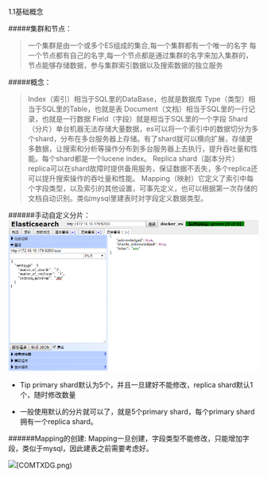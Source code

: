 1.1基础概念

#####集群和节点：
>一个集群是由一个或多个ES组成的集合,每一个集群都有一个唯一的名字
每一个节点都有自己的名字,每一个节点都是通过集群的名字来加入集群的，节点能够存储数据，参与集群索引数据以及搜索数据的独立服务

#####概念：
>Index（索引）相当于SQL里的DataBase，也就是数据库 
>Type（类型）相当于SQL里的Table，也就是表 
>Document（文档）相当于SQL里的一行记录，也就是一行数据
>Field（字段）就是相当于SQL里的一个字段
>Shard（分片）单台机器无法存储大量数据，es可以将一个索引中的数据切分为多个shard，分布在多台服务器上存储。有了shard就可以横向扩展，存储更多数据，让搜索和分析等操作分布到多台服务器上去执行，提升吞吐量和性能。每个shard都是一个lucene index。
>Replica shard（副本分片）replica可以在shard故障时提供备用服务，保证数据不丢失，多个replica还可以提升搜索操作的吞吐量和性能。
>Mapping（映射）它定义了索引中每个字段类型，以及索引的其他设置，可事先定义，也可以根据第一次存储的文档自动识别。类似mysql里建表时对字段定义数据类型。


######手动自定义分片：
![](/assets/FY$~@0[]4U4HPS%QIDK%XUY.png)


- Tip  primary shard默认为5个，并且一旦建好不能修改，replica shard默认1个，随时修改数量


- 一般使用默认的分片就可以了，就是5个primary shard，每个primary shard拥有一个replica shard。

######Mapping的创建:
Mapping一旦创建，字段类型不能修改，只能增加字段，类似于mysql，因此建表之前需要考虑好。

![](/assets/~]3_VUKST}XKD2)[COMTXDG.png)


















